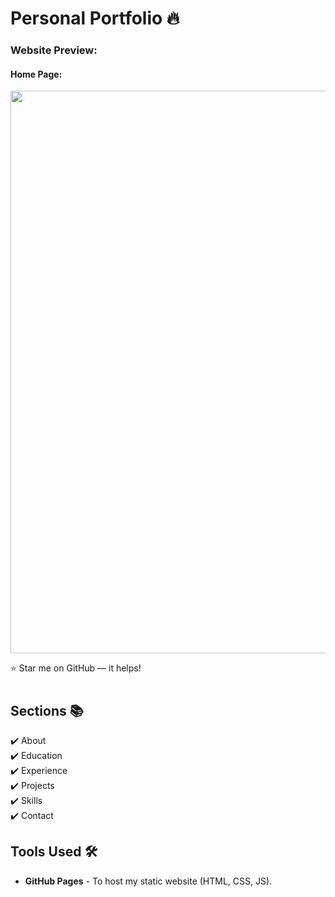 # Personal Portfolio 🔥
### Website Preview:
#### Home Page:
<img src="assets/images/home.gif" width="900">


:star: Star me on GitHub — it helps!

#
## Sections 📚
✔️ About\
✔️ Education\
✔️ Experience\
✔️ Projects\
✔️ Skills \
✔️ Contact



## Tools Used 🛠️
* <b>GitHub Pages</b> - To host my static website (HTML, CSS, JS).